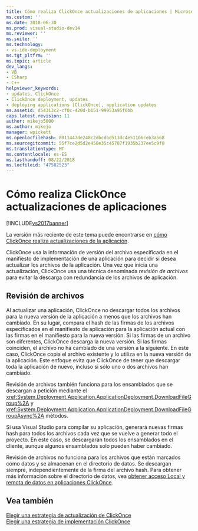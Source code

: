 ```yaml
---
title: Cómo realiza ClickOnce actualizaciones de aplicaciones | Microsoft Docs
ms.custom: ''
ms.date: 2018-06-30
ms.prod: visual-studio-dev14
ms.reviewer: ''
ms.suite: ''
ms.technology:
- vs-ide-deployment
ms.tgt_pltfrm: ''
ms.topic: article
dev_langs:
- VB
- CSharp
- C++
helpviewer_keywords:
- updates, ClickOnce
- ClickOnce deployment, updates
- deploying applications [ClickOnce], application updates
ms.assetid: d54313c2-cf0c-420d-b151-99953a95f0bb
caps.latest.revision: 11
author: mikejo5000
ms.author: mikejo
manager: wpickett
ms.openlocfilehash: 8011447de248c2dbcdbd513dc4e51106ceb3a568
ms.sourcegitcommit: 55f7ce2d5d2e458e35c45787f1935b237ee5c9f8
ms.translationtype: MT
ms.contentlocale: es-ES
ms.lasthandoff: 08/22/2018
ms.locfileid: "47582523"
---
```

# <a name="how-clickonce-performs-application-updates"></a>Cómo realiza ClickOnce actualizaciones de aplicaciones
[!INCLUDE[vs2017banner](../includes/vs2017banner.md)]

La versión más reciente de este tema puede encontrarse en [cómo ClickOnce realiza actualizaciones de la aplicación](https://docs.microsoft.com/visualstudio/deployment/how-clickonce-performs-application-updates).  
  
ClickOnce usa la información de versión del archivo especificada en el manifiesto de implementación de una aplicación para decidir si desea actualizar los archivos de la aplicación. Una vez que inicia una actualización, ClickOnce usa una técnica denominada *revisión de archivos* para evitar la descarga con redundancia de los archivos de aplicación.  
  
## <a name="file-patching"></a>Revisión de archivos  
 Al actualizar una aplicación, ClickOnce no descargar todos los archivos para la nueva versión de la aplicación a menos que los archivos han cambiado. En su lugar, compara el hash de las firmas de los archivos especificados en el manifiesto de aplicación para la aplicación actual con las firmas en el manifiesto para la nueva versión. Si las firmas de un archivo son diferentes, ClickOnce descarga la nueva versión. Si las firmas coinciden, el archivo no ha cambiado de una versión a la siguiente. En este caso, ClickOnce copia el archivo existente y lo utiliza en la nueva versión de la aplicación. Este enfoque evita que ClickOnce de tener que descargar toda la aplicación de nuevo, incluso si sólo uno o dos archivos han cambiado.  
  
 Revisión de archivos también funciona para los ensamblados que se descargan a petición mediante el <xref:System.Deployment.Application.ApplicationDeployment.DownloadFileGroup%2A> y <xref:System.Deployment.Application.ApplicationDeployment.DownloadFileGroupAsync%2A> métodos.  
  
 Si usa Visual Studio para compilar su aplicación, generará nuevas firmas hash para todos los archivos cada vez que se vuelve a generar todo el proyecto. En este caso, se descargarán todos los ensamblados en el cliente, aunque algunos ensamblados solo pueden haber cambiado.  
  
 Revisión de archivos no funciona para los archivos que están marcados como datos y se almacenan en el directorio de datos. Se descargan siempre, independientemente de la firma del archivo hash. Para obtener más información sobre el directorio de datos, vea [obtener acceso Local y remota de datos en aplicaciones ClickOnce](../deployment/accessing-local-and-remote-data-in-clickonce-applications.md).  
  
## <a name="see-also"></a>Vea también  
 [Elegir una estrategia de actualización de ClickOnce](../deployment/choosing-a-clickonce-update-strategy.md)   
 [Elegir una estrategia de implementación ClickOnce](../deployment/choosing-a-clickonce-deployment-strategy.md)



